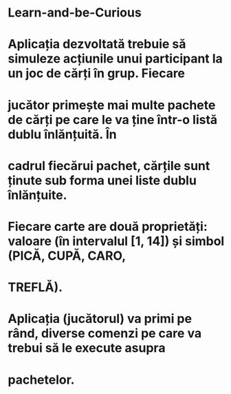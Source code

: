 # Learn-and-be-Curious
# Aplicația dezvoltată trebuie să simuleze acțiunile unui participant la un joc de cărți în grup. Fiecare
# jucător primește mai multe pachete de cărți pe care le va ține într-o listă dublu înlănțuită. În
# cadrul fiecărui pachet, cărțile sunt ținute sub forma unei liste dublu înlănțuite.
# Fiecare carte are două proprietăți: valoare (în intervalul [1, 14]) și simbol (PICĂ, CUPĂ, CARO,
# TREFLĂ).
# Aplicația (jucătorul) va primi pe rând, diverse comenzi pe care va trebui să le execute asupra
# pachetelor. 
